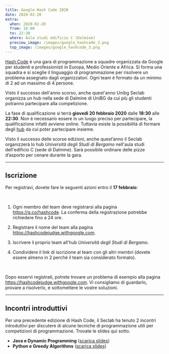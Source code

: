 ```yaml
---
title: Google Hash Code 2020
date: 2020-02-20
extra:
  when: 2020-02-20
  from: 18:00
  to: 22:30
  where: Aula studi edificio C (Dalmine)
  preview_image: /images/google_hashcode_3.png
  top_image: /images/google_hashcode_3.png
---
```


[Hash Code](https://hashcode.withgoogle.com) è una gara di programmazione a
squadre organizzata da Google per studenti e professionisti in Europa, Medio
Oriente e Africa. Si forma una squadra e si sceglie il linguaggio di
programmazione per risolvere un problema assegnato dagli organizzatori. Ogni
team è formato da un minimo di 2 ad un massimo di 4 persone.

Visto il successo dell'anno scorso, anche quest'anno Unibg Seclab organizza un
hub nella sede di Dalmine di UniBG da cui più gli studenti potranno partecipare
alla competizione.

<!-- more -->

La fase di qualificazione si terrà **giovedì 20 febbraio 2020** dalle **18:30**
alle **22:30**. Non è necessario essere in un luogo preciso per partecipare, la
qualificazione infatti avviene online. Tuttavia esiste la possibilità di
formare degli [hub](https://g.co/hashcode/hubs) da cui poter partecipare insieme.

Visto il successo delle scorse edizioni, anche quest’anno il Seclab organizzerà
lo hub *Università degli Studi di Bergamo* nell'aula studi dell'edificio C
(sede di Dalmine). Sarà possibile ordinare delle pizze d’asporto per cenare
durante la gara.

--------------------------------------------------------------------------------

## Iscrizione


Per registravi, dovete fare le seguenti azioni entro il **17 febbraio**:

<br>

1. Ogni membro del team deve registrarsi alla pagina
   <https://g.co/hashcode>.
   La conferma della registrazione potrebbe richiedere fino a 24 ore.

2. Registrare il nome del team alla pagina <https://hashcodejudge.withgoogle.com>.

3. Iscrivere il proprio team all'hub *Università degli Studi di Bergamo*.

4. Condividere il link di iscrizione al team con gli altri membri
   (dovete essere almeno in 2 perché il team sia considerato formato).

<br>

Dopo esservi registrati, potrete trovare un problema di esempio alla pagina
<https://hashcodejudge.withgoogle.com>. Vi consigliamo di guardarlo,
provare a risolverlo, e sottomettere le vostre soluzioni.

--------------------------------------------------------------------------------

## Incontri introduttivi

Per una precedente edizione di Hash Code, il Seclab ha tenuto 2 incontri
introduttivi per discutere di alcune tecniche di programmazione utili per
competizioni di programmazione. Trovate le slides qui sotto.

* **Java e Dynamic Programming** ([scarica slides](/pdf/hashcode/unibg_seclab_hashcode_2018_java.pdf))
* **Python e Greedy Algorithms** ([scarica slides](/pdf/hashcode/unibg_seclab_hashcode_2018_python.pdf))